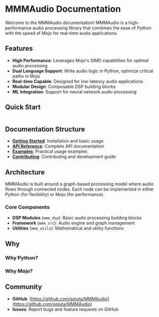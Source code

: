 # MMMAudio Documentation

Welcome to the MMMAudio documentation! MMMAudio is a high-performance audio processing library that combines the ease of Python with the speed of Mojo for real-time audio applications.

## Features

- **High Performance**: Leverages Mojo's SIMD capabilities for optimal audio processing
- **Dual Language Support**: Write audio logic in Python, optimize critical paths in Mojo
- **Real-time Capable**: Designed for low-latency audio applications
- **Modular Design**: Composable DSP building blocks
- **ML Integration**: Support for neural network audio processing

## Quick Start

```python

```

## Documentation Structure

- **[Getting Started](getting-started.md)**: Installation and basic usage
- **[API Reference](api/index.md)**: Complete API documentation
- **[Examples](examples/index.md)**: Practical usage examples
- **[Contributing](contributing/contributing.md)**: Contributing and development guide

## Architecture

MMMAudio is built around a graph-based processing model where audio flows through connected nodes. Each node can be implemented in either Python (for flexibility) or Mojo (for performance).

### Core Components

- **DSP Modules** (`mmm_dsp`): Basic audio processing building blocks
- **Framework** (`mmm_src`): Audio engine and graph management
- **Utilities** (`mmm_utils`): Mathematical and utility functions

## Why

### Why Python?

### Why Mojo?

## Community

- **GitHub**: [https://github.com/spluta/MMMAudio](https://github.com/spluta/MMMAudio)
- **Issues**: Report bugs and feature requests on GitHub